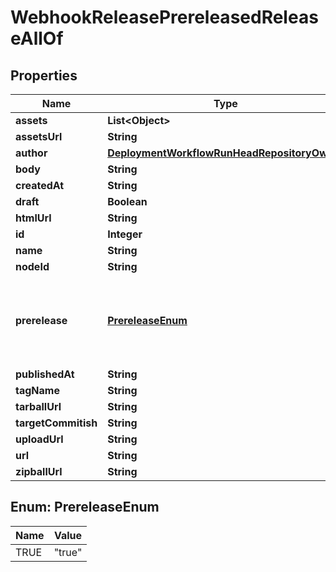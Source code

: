 

# WebhookReleasePrereleasedReleaseAllOf


## Properties

| Name | Type | Description | Notes |
|------------ | ------------- | ------------- | -------------|
|**assets** | **List&lt;Object&gt;** |  |  [optional] |
|**assetsUrl** | **String** |  |  [optional] |
|**author** | [**DeploymentWorkflowRunHeadRepositoryOwner**](DeploymentWorkflowRunHeadRepositoryOwner.md) |  |  [optional] |
|**body** | **String** |  |  [optional] |
|**createdAt** | **String** |  |  [optional] |
|**draft** | **Boolean** |  |  [optional] |
|**htmlUrl** | **String** |  |  [optional] |
|**id** | **Integer** |  |  [optional] |
|**name** | **String** |  |  [optional] |
|**nodeId** | **String** |  |  [optional] |
|**prerelease** | [**PrereleaseEnum**](#PrereleaseEnum) | Whether the release is identified as a prerelease or a full release. |  |
|**publishedAt** | **String** |  |  [optional] |
|**tagName** | **String** |  |  [optional] |
|**tarballUrl** | **String** |  |  [optional] |
|**targetCommitish** | **String** |  |  [optional] |
|**uploadUrl** | **String** |  |  [optional] |
|**url** | **String** |  |  [optional] |
|**zipballUrl** | **String** |  |  [optional] |



## Enum: PrereleaseEnum

| Name | Value |
|---- | -----|
| TRUE | &quot;true&quot; |



